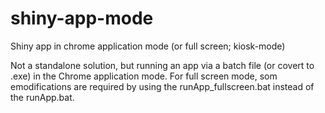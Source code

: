 # shiny-app-mode
Shiny app in chrome application mode (or full screen; kiosk-mode)

Not a standalone solution, but running an app via a batch file (or covert to .exe) in the Chrome application mode.
For full screen mode, som emodifications are required by using the runApp_fullscreen.bat instead of the runApp.bat.
